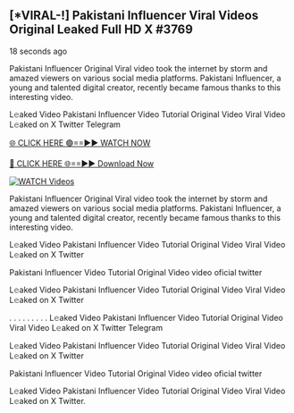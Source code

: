 ## [*VIRAL-!] Pakistani Influencer Viral Videos Original Leaked Full HD X #3769

18 seconds ago

Pakistani Influencer Original Viral video took the internet by storm and amazed viewers on various social media platforms. Pakistani Influencer, a young and talented digital creator, recently became famous thanks to this interesting video.

L𝚎aked Video Pakistani Influencer Video Tutorial Original Video Viral Video L𝚎aked on X Twitter Telegram

[🌐 CLICK HERE 🟢==►► WATCH NOW](https://russelviper69.blogspot.com/p/viral-tv.html)

[🔴 CLICK HERE 🌐==►► Download Now](https://russelviper69.blogspot.com/p/viral-tv.html)

[![WATCH Videos](https://i.imgur.com/dJHk4Zq.gif)](https://russelviper69.blogspot.com/p/viral-tv.html)

Pakistani Influencer Original Viral video took the internet by storm and amazed viewers on various social media platforms. Pakistani Influencer, a young and talented digital creator, recently became famous thanks to this interesting video.

L𝚎aked Video Pakistani Influencer Video Tutorial Original Video Viral Video L𝚎aked on X Twitter

Pakistani Influencer Video Tutorial Original Video video oficial twitter

L𝚎aked Video Pakistani Influencer Video Tutorial Original Video Viral Video L𝚎aked on X Twitter

. . . . . . . . . L𝚎aked Video Pakistani Influencer Video Tutorial Original Video Viral Video L𝚎aked on X Twitter Telegram

L𝚎aked Video Pakistani Influencer Video Tutorial Original Video Viral Video L𝚎aked on X Twitter

Pakistani Influencer Video Tutorial Original Video video oficial twitter

L𝚎aked Video Pakistani Influencer Video Tutorial Original Video Viral Video L𝚎aked on X Twitter.